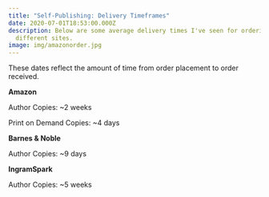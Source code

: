 ```yaml
---
title: "Self-Publishing: Delivery Timeframes"
date: 2020-07-01T18:53:00.000Z
description: Below are some average delivery times I've seen for ordering from
  different sites.
image: img/amazonorder.jpg
---
```

These dates reflect the amount of time from order placement to order received.

**Amazon**

Author Copies: ~2 weeks

Print on Demand Copies: ~4 days

**Barnes & Noble**

Author Copies: ~9 days

**IngramSpark**

Author Copies: ~5 weeks